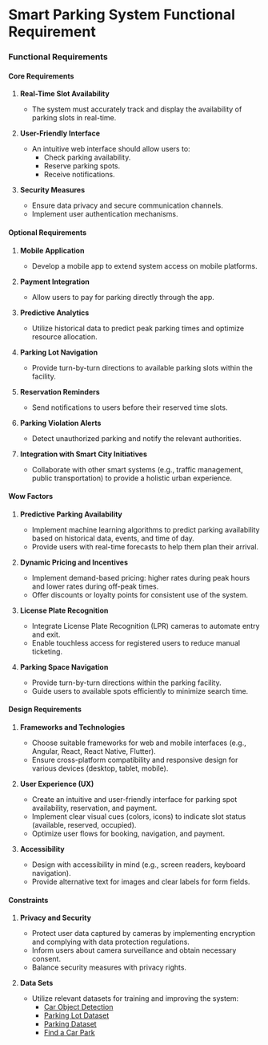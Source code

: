 # Smart Parking System Functional Requirement 

### Functional Requirements

#### Core Requirements
1. **Real-Time Slot Availability**
    - The system must accurately track and display the availability of parking slots in real-time.

2. **User-Friendly Interface**
    - An intuitive web interface should allow users to:
        - Check parking availability.
        - Reserve parking spots.
        - Receive notifications.

3. **Security Measures**
    - Ensure data privacy and secure communication channels.
    - Implement user authentication mechanisms.

#### Optional Requirements
1. **Mobile Application**
    - Develop a mobile app to extend system access on mobile platforms.

2. **Payment Integration**
    - Allow users to pay for parking directly through the app.

3. **Predictive Analytics**
    - Utilize historical data to predict peak parking times and optimize resource allocation.

4. **Parking Lot Navigation**
    - Provide turn-by-turn directions to available parking slots within the facility.

5. **Reservation Reminders**
    - Send notifications to users before their reserved time slots.

6. **Parking Violation Alerts**
    - Detect unauthorized parking and notify the relevant authorities.

7. **Integration with Smart City Initiatives**
    - Collaborate with other smart systems (e.g., traffic management, public transportation) to provide a holistic urban experience.

#### Wow Factors
1. **Predictive Parking Availability**
    - Implement machine learning algorithms to predict parking availability based on historical data, events, and time of day.
    - Provide users with real-time forecasts to help them plan their arrival.

2. **Dynamic Pricing and Incentives**
    - Implement demand-based pricing: higher rates during peak hours and lower rates during off-peak times.
    - Offer discounts or loyalty points for consistent use of the system.

3. **License Plate Recognition**
    - Integrate License Plate Recognition (LPR) cameras to automate entry and exit.
    - Enable touchless access for registered users to reduce manual ticketing.

4. **Parking Space Navigation**
    - Provide turn-by-turn directions within the parking facility.
    - Guide users to available spots efficiently to minimize search time.

#### Design Requirements
1. **Frameworks and Technologies**
    - Choose suitable frameworks for web and mobile interfaces (e.g., Angular, React, React Native, Flutter).
    - Ensure cross-platform compatibility and responsive design for various devices (desktop, tablet, mobile).

2. **User Experience (UX)**
    - Create an intuitive and user-friendly interface for parking spot availability, reservation, and payment.
    - Implement clear visual cues (colors, icons) to indicate slot status (available, reserved, occupied).
    - Optimize user flows for booking, navigation, and payment.

3. **Accessibility**
    - Design with accessibility in mind (e.g., screen readers, keyboard navigation).
    - Provide alternative text for images and clear labels for form fields.

#### Constraints
1. **Privacy and Security**
    - Protect user data captured by cameras by implementing encryption and complying with data protection regulations.
    - Inform users about camera surveillance and obtain necessary consent.
    - Balance security measures with privacy rights.

2. **Data Sets**
    - Utilize relevant datasets for training and improving the system:
        - [Car Object Detection](https://www.kaggle.com/code/advaypatil/car-object-detection/notebook)
        - [Parking Lot Dataset](https://www.kaggle.com/datasets/blanderbuss/parking-lot-dataset)
        - [Parking Dataset](https://www.kaggle.com/datasets/astrollama/parking-dataset)
        - [Find a Car Park](https://www.kaggle.com/datasets/daggysheep/find-a-car-park)
